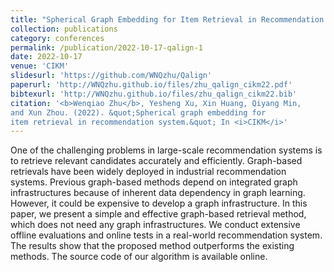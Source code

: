 ```yaml
---
title: "Spherical Graph Embedding for Item Retrieval in Recommendation System"
collection: publications
category: conferences
permalink: /publication/2022-10-17-qalign-1
date: 2022-10-17
venue: 'CIKM'
slidesurl: 'https://github.com/WNQzhu/Qalign'
paperurl: 'http://WNQzhu.github.io/files/zhu_qalign_cikm22.pdf'
bibtexurl: 'http://WNQzhu.github.io/files/zhu_qalign_cikm22.bib'
citation: '<b>Wenqiao Zhu</b>, Yesheng Xu, Xin Huang, Qiyang Min,
and Xun Zhou. (2022). &quot;Spherical graph embedding for
item retrieval in recommendation system.&quot; In <i>CIKM</i>'
---
```


One of the challenging problems in large-scale recommendation
systems is to retrieve relevant candidates accurately and efficiently.
Graph-based retrievals have been widely deployed in industrial recommendation systems. Previous graph-based methods depend on integrated graph infrastructures because of inherent data dependency in graph learning. However, it could be expensive to develop a graph infrastructure. In this paper, we present a simple and effective graph-based retrieval method, which does not need any graph infrastructures. We conduct extensive offline evaluations and online tests in a real-world recommendation system. The results show that the proposed method outperforms the existing methods. The source code of our algorithm is available online.
